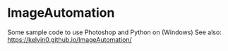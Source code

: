 # ImageAutomation
Some sample code to use Photoshop and Python on (Windows)
See also: https://kelvin0.github.io/ImageAutomation/
